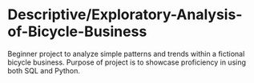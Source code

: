 # Descriptive/Exploratory-Analysis-of-Bicycle-Business
Beginner project to analyze simple patterns and trends within a fictional bicycle business. Purpose of project is to showcase proficiency in using both SQL and Python.
